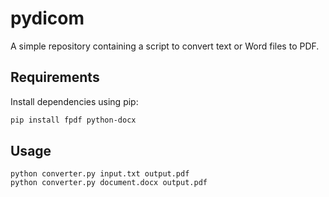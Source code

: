# pydicom

A simple repository containing a script to convert text or Word files to PDF.

## Requirements

Install dependencies using pip:

```bash
pip install fpdf python-docx
```

## Usage

```
python converter.py input.txt output.pdf
python converter.py document.docx output.pdf
```
